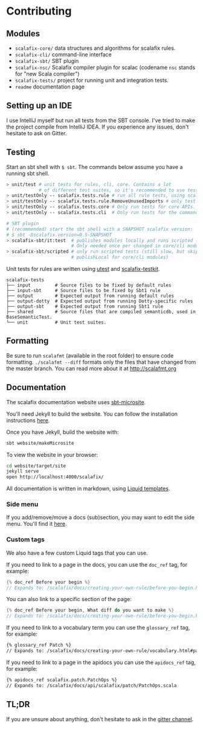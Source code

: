 Contributing
===========

## Modules

- `scalafix-core/` data structures and algorithms for scalafix rules.
- `scalafix-cli/` command-line interface
- `scalafix-sbt/` SBT plugin
- `scalafix-nsc/` Scalafix compiler plugin for scalac (codename `nsc` stands for "new Scala compiler")
- `scalafix-tests/` project for running unit and integration tests.
- `readme` documentation page

## Setting up an IDE

I use IntelliJ myself but run all tests from the SBT console.
I've tried to make the project compile from IntelliJ IDEA.
If you experience any issues, don't hesitate to ask on Gitter.

## Testing

Start an sbt shell with `$ sbt`.
The commands below assume you have a running sbt shell.
```sh
> unit/test # unit tests for rules, cli, core. Contains a lot
            # of different test suites, so it's recommended to use testOnly.
> unit/testOnly -- scalafix.tests.rule # run all rule tests, using scalafix-testkit.
> unit/testOnly -- scalafix.tests.rule.RemoveUnusedImports # only test single rule
> unit/testOnly -- scalafix.tests.core # Only run tests for core APIs.
> unit/testOnly -- scalafix.tests.cli  # Only run tests for the command line interface.

# SBT plugin
# (recommended) start the sbt shell with a SNAPSHOT scalafix version:
# $ sbt -Dscalafix.version=0.5-SNAPSHOT
> scalafix-sbt/it:test  # publishes modules locally and runs scripted (slow).
                        # Only needed once per changed in core/cli modules.
> scalafix-sbt/scripted # only run scripted tests (still slow, but skips
                        # publishLocal for core/cli modules)
```

Unit tests for rules are written using [utest](https://github.com/lihaoyi/utest) and [scalafix-testkit](https://scalacenter.github.io/scalafix/docs/rule-authors/setup#scalafix-testkit).

```
scalafix-tests
├── input         # Source files to be fixed by default rules
├── input-sbt     # Source files to be fixed by Sbt1 rule
├── output        # Expected output from running default rules
├── output-dotty  # Expected output from running Dotty-specific rules
├── output-sbt    # Expected output from running Sbt1 rule
├── shared        # Source files that are compiled semanticdb, used in BaseSemanticTest.
└── unit          # Unit test suites.
```

## Formatting

Be sure to run `scalafmt` (available in the root folder) to ensure code formatting.
`./scalafmt --diff` formats only the files that have changed from the master branch.
You can read more about it at http://scalafmt.org

## Documentation

The scalafix documentation website uses [sbt-microsite](https://47deg.github.io/sbt-microsites/).

You'll need Jekyll to build the website. You can follow the installation instructions
[here](https://jekyllrb.com/docs/installation/).

Once you have Jekyll, build the website with:

```sh
sbt website/makeMicrosite
```

To view the website in your browser:

```sh
cd website/target/site
jekyll serve
open http://localhost:4000/scalafix/
```

All documentation is written in markdown, using [Liquid templates](https://jekyllrb.com/docs/templates/).

### Side menu
If you add/remove/move a docs (sub)section, you may want to edit the side menu. You'll find it [here](https://github.com/gabro/scalafix/blob/microsite/website/src/main/resources/microsite/data/menu.yml).

### Custom tags
We also have a few custom Liquid tags that you can use.

If you need to link to a page in the docs, you can use the `doc_ref` tag, for example:

```c
{% doc_ref Before your begin %}
// Expands to: /scalafix/docs/creating-your-own-rule/before-you-begin.html
```

You can also link to a specific section of the page:

```c
{% doc_ref Before your begin, What diff do you want to make %}
// Expands to: /scalafix/docs/creating-your-own-rule/before-you-begin.html#what-diff-you-want-to-make
```

If you need to link to a vocabulary term you can use the `glossary_ref` tag, for example:

```md
{% glossary_ref Patch %}
// Expands to: /scalafix/docs/creating-your-own-rule/vocabulary.html#patch
```

If you need to link to a page in the apidocs you can use the `apidocs_ref` tag, for example:

```md
{% apidocs_ref scalafix.patch.PatchOps %}
// Expands to: /scalafix/docs/api/scalafix/patch/PatchOps.scala
```

## TL;DR

If you are unsure about anything, don't hesitate to ask in the [gitter channel](https://gitter.im/scalacenter/scalafix).
